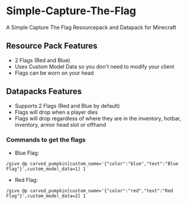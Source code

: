 # Simple-Capture-The-Flag
 A Simple Capture The Flag Resourcepack and Datapack for Minecraft

## Resource Pack Features
- 2 Flags (Red and Blue)
- Uses Custom Model Data so you don't need to modify your client
- Flags can be worn on your head

## Datapacks Features
- Supports 2 Flags (Red and Blue by default)
- Flags will drop when a player dies
- Flags will drop regardless of where they are in the inventory, hotbar, inventory, armor head slot or offhand


### Commands to get the flags
- Blue Flag:
```
/give @p carved_pumpkin[custom_name='{"color":"blue","text":"Blue Flag"}',custom_model_data=1] 1
```

- Red Flag:
```
/give @p carved_pumpkin[custom_name='{"color":"red","text":"Red Flag"}',custom_model_data=2] 1
```
